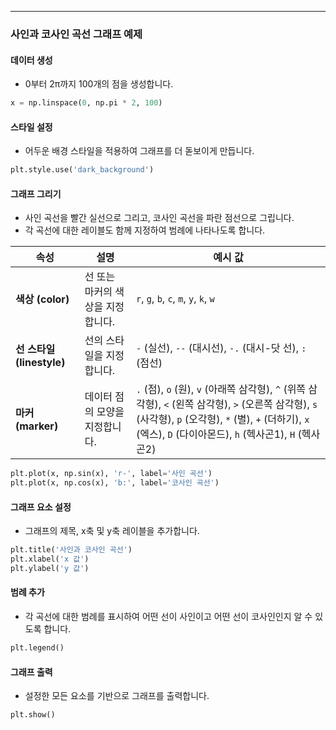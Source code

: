 
---
### 사인과 코사인 곡선 그래프 예제

#### 데이터 생성
- 0부터 2π까지 100개의 점을 생성합니다.

```python
x = np.linspace(0, np.pi * 2, 100)
```

#### 스타일 설정
- 어두운 배경 스타일을 적용하여 그래프를 더 돋보이게 만듭니다.

```python
plt.style.use('dark_background')
```

#### 그래프 그리기
- 사인 곡선을 빨간 실선으로 그리고, 코사인 곡선을 파란 점선으로 그립니다.
- 각 곡선에 대한 레이블도 함께 지정하여 범례에 나타나도록 합니다.

| **속성**  | **설명**                       | **예시 값**     |
|-----------|--------------------------------|-----------------|
| **색상 (color)** | 선 또는 마커의 색상을 지정합니다.  | `r`, `g`, `b`, `c`, `m`, `y`, `k`, `w` |
| **선 스타일 (linestyle)** | 선의 스타일을 지정합니다.     | `-` (실선), `--` (대시선), `-.` (대시-닷 선), `:` (점선) |
| **마커 (marker)** | 데이터 점의 모양을 지정합니다.    | `.` (점), `o` (원), `v` (아래쪽 삼각형), `^` (위쪽 삼각형), `<` (왼쪽 삼각형), `>` (오른쪽 삼각형), `s` (사각형), `p` (오각형), `*` (별), `+` (더하기), `x` (엑스), `D` (다이아몬드), `h` (헥사곤1), `H` (헥사곤2) |


```python
plt.plot(x, np.sin(x), 'r-', label='사인 곡선')
plt.plot(x, np.cos(x), 'b:', label='코사인 곡선')
```

#### 그래프 요소 설정
- 그래프의 제목, x축 및 y축 레이블을 추가합니다.

```python
plt.title('사인과 코사인 곡선')
plt.xlabel('x 값')
plt.ylabel('y 값')
```

#### 범례 추가
- 각 곡선에 대한 범례를 표시하여 어떤 선이 사인이고 어떤 선이 코사인인지 알 수 있도록 합니다.

```python
plt.legend()
```

#### 그래프 출력
- 설정한 모든 요소를 기반으로 그래프를 출력합니다.

```python
plt.show()
```
